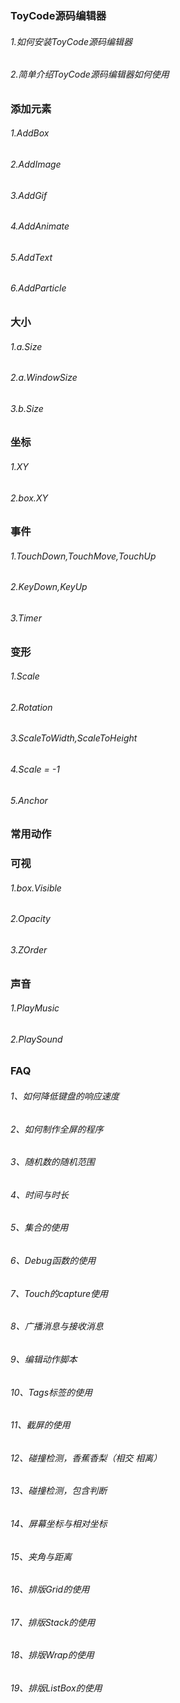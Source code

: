 ### ToyCode源码编辑器
###### 1.如何安装ToyCode源码编辑器
###### 2.简单介绍ToyCode源码编辑器如何使用

### 添加元素
###### 1.AddBox
###### 2.AddImage
###### 3.AddGif
###### 4.AddAnimate
###### 5.AddText
###### 6.AddParticle

### 大小
###### 1.a.Size
###### 2.a.WindowSize
###### 3.b.Size

### 坐标
###### 1.XY
###### 2.box.XY

### 事件
###### 1.TouchDown,TouchMove,TouchUp
###### 2.KeyDown,KeyUp
###### 3.Timer

### 变形
###### 1.Scale
###### 2.Rotation
###### 3.ScaleToWidth,ScaleToHeight
###### 4.Scale = -1
###### 5.Anchor

### 常用动作

### 可视
###### 1.box.Visible
###### 2.Opacity
###### 3.ZOrder

### 声音
###### 1.PlayMusic
###### 2.PlaySound

### FAQ
###### 1、如何降低键盘的响应速度
###### 2、如何制作全屏的程序
###### 3、随机数的随机范围
###### 4、时间与时长
###### 5、集合的使用
###### 6、Debug函数的使用
###### 7、Touch的capture使用
###### 8、广播消息与接收消息
###### 9、编辑动作脚本
###### 10、Tags标签的使用
###### 11、截屏的使用
###### 12、碰撞检测，香蕉香梨（相交 相离）
###### 13、碰撞检测，包含判断
###### 14、屏幕坐标与相对坐标
###### 15、夹角与距离
###### 16、排版Grid的使用
###### 17、排版Stack的使用
###### 18、排版Wrap的使用
###### 19、排版ListBox的使用

